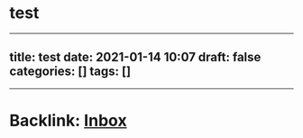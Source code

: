 # test


---
title: test
date: 2021-01-14 10:07
draft: false
categories: []
tags: []
---



---

# Backlink: [Inbox](/inbox)

